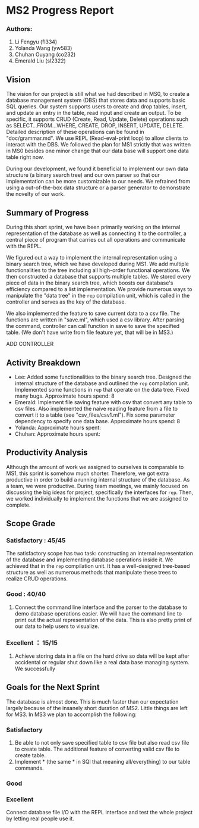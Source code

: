 # MS2 Progress Report

### Authors:
1. Li Fengyu (fl334)
2. Yolanda Wang (yw583)
3. Chuhan Ouyang (co232)
4. Emerald Liu (sl2322)

## Vision
The vision for our project is still what we had described in MS0, to create a database management system (DBS) that stores data and supports basic SQL queries. Our system supports users to create and drop tables, insert, and update an entry in the table, read input and create an output. To be specific, it supports CRUD (Create, Read, Update, Delete) operations such as SELECT…FROM…WHERE, CREATE, DROP, INSERT, UPDATE, DELETE. Detailed description of these operations can be found in "doc/grammar.md". We use REPL (Read-eval-print loop) to allow clients to interact with the DBS. We followed the plan for MS1 strictly that was written in MS0 besides one minor change that our data base will support one data table right now.

During our development, we found it beneficial to implement our own data structure (a binary search tree) and our own parser so that our implementation can be more customizable to our needs. We refrained from using a out-of-the-box data structure or a parser generator to demonstrate the novelty of our work.

## Summary of Progress
During this short sprint, we have been primarily working on the internal representation of the database as well as connecting it to the controller, a central piece of program that carries out all operations and communicate with the REPL.

We figured out a way to implement the internal representation using a binary search tree, which we have developed during MS1. We add multiple functionalities to the tree including all high-order functional operations. We then constructed a database that supports multiple tables. We stored every piece of data in the binary search tree, which boosts our database's efficiency compared to a list implementation. We provide numerous ways to manipulate the "data tree" in the `rep` compilation unit, which is called in the controller and serves as the key of the database. 

We also implemented the feature to save current data to a csv file. The functions are written in "save.ml", which used a csv library. After parsing the command, controller can call function in save to save the specified table. (We don't have write from file feature yet, that will be in MS3.)

ADD CONTROLLER

## Activity Breakdown
- Lee: Added some functionalities to the binary search tree. Designed the internal structure of the database and outlined the `rep` compilation unit. Implemented some functions in `rep` that operate on the data tree. Fixed many bugs. Approximate hours spend: 8
- Emerald: Implement file saving feature with csv that convert any table to csv files. Also implemented the naive reading feature from a file to convert it to a table (see "csv_files/csv1.ml"). Fix some parameter dependency to specify one data base. Approximate hours spend: 8
- Yolanda: Approximate hours spent:
- Chuhan: Approximate hours spent:

## Productivity Analysis
Although the amount of work we assigned to ourselves is comparable to MS1, this sprint is somehow much shorter. Therefore, we got extra productive in order to build a running internal structure of the database. 
As a team, we were productive. During team meetings, we mainly focused on discussing the big ideas for project, specifically the interfaces for `rep`. Then, we worked individually to implement the functions that we are assigned to complete.

## Scope Grade
### Satisfactory : 45/45
The satisfactory scope has two task: constructing an internal representation of the database and implementing database operations inside it. We achieved that in the `rep` compilation unit. It has a well-designed tree-based structure as well as numerous methods that manipulate these trees to realize CRUD operations.

### Good : 40/40
1. Connect the command line interface and the parser to the database to demo database operations easier. We will have the command line to print out the actual representation of the data. This is also pretty print of our data to help users to visualize.
   
### Excellent ： 15/15
1. Achieve storing data in a file on the hard drive so data will be kept after accidental or regular shut down like a real data base managing system.
We successfully 

## Goals for the Next Sprint
The database is almost done. This is much faster than our expectation largely because of the insanely short duration of MS2. Little things are left for MS3. In MS3 we plan to accomplish the following:
### Satisfactory
1. Be able to not only save specified table to csv file but also read csv file to create table. The additional feature of converting valid csv file to create table.
2. Implement * (the same * in SQl that meaning all/everything) to our table commands.
### Good


### Excellent
Connect database file I/O with the REPL interface and test the whole
project by letting real people use it.